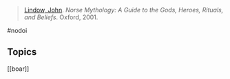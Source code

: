 > [Lindow, John](lindow.md). *Norse Mythology: A Guide to the Gods, Heroes, Rituals, and Beliefs*. Oxford, 2001.

#nodoi

## Topics
[[boar]]